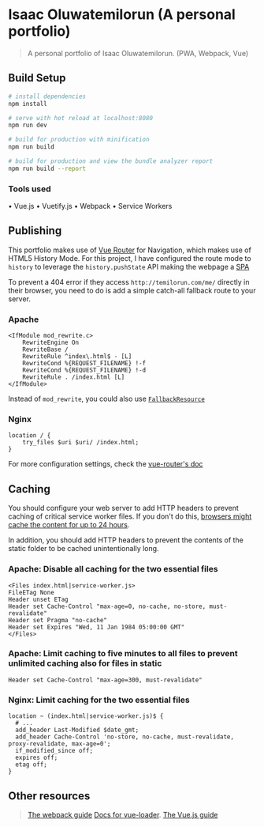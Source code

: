 # Isaac Oluwatemilorun (A personal portfolio)

> A personal portfolio of Isaac Oluwatemilorun. (PWA, Webpack, Vue)

## Build Setup

``` bash
# install dependencies
npm install

# serve with hot reload at localhost:8080
npm run dev

# build for production with minification
npm run build

# build for production and view the bundle analyzer report
npm run build --report
```

### Tools used

• Vue.js
• Vuetify.js
• Webpack
• Service Workers

## Publishing

This portfolio makes use of [Vue Router](https://router.vuejs.org/) for Navigation, which makes use of HTML5 History Mode. For this project, I have configured the route mode to `history` to leverage the `history.pushState` API making the webpage a [SPA](https://msdn.microsoft.com/en-us/magazine/dn463786.aspx)

To prevent a 404 error if they access `http://temilorun.com/me/` directly in their browser, you need to do is add a simple catch-all fallback route to your server. 

### Apache
	<IfModule mod_rewrite.c>
		RewriteEngine On
		RewriteBase /
		RewriteRule ^index\.html$ - [L]
		RewriteCond %{REQUEST_FILENAME} !-f
		RewriteCond %{REQUEST_FILENAME} !-d
		RewriteRule . /index.html [L]
	</IfModule>
Instead of `mod_rewrite`, you could also use [`FallbackResource`](https://httpd.apache.org/docs/2.2/mod/mod_dir.html#fallbackresource)

### Nginx
	location / {
		try_files $uri $uri/ /index.html;
	}

For more configuration settings, check the [vue-router's doc](https://router.vuejs.org/guide/essentials/history-mode.html#example-server-configurations)

## Caching

You should configure your web server to add HTTP headers to prevent caching of critical service worker files.
If you don't do this, [browsers might cache the content for up to 24 hours](https://stackoverflow.com/questions/38843970/service-worker-javascript-update-frequency-every-24-hours/38854905#38854905).

In addition, you should add HTTP headers to prevent the contents of the static folder to be cached unintentionally long.

### Apache: Disable all caching for the two essential files

    <Files index.html|service-worker.js>
    FileETag None
    Header unset ETag
    Header set Cache-Control "max-age=0, no-cache, no-store, must-revalidate"
    Header set Pragma "no-cache"
    Header set Expires "Wed, 11 Jan 1984 05:00:00 GMT"
    </Files>
    
### Apache: Limit caching to five minutes to all files to prevent unlimited caching also for files in static

    Header set Cache-Control "max-age=300, must-revalidate"
    
### Nginx: Limit caching for the two essential files

    location ~ (index.html|service-worker.js)$ {
      # ...
      add_header Last-Modified $date_gmt;
      add_header Cache-Control 'no-store, no-cache, must-revalidate, proxy-revalidate, max-age=0';
      if_modified_since off;
      expires off;
      etag off;
    }

## Other resources
> [The webpack guide](http://vuejs-templates.github.io/webpack/)
> [Docs for vue-loader](http://vuejs.github.io/vue-loader).
> [The Vue.js guide](http://vuejs.org/guide/)
